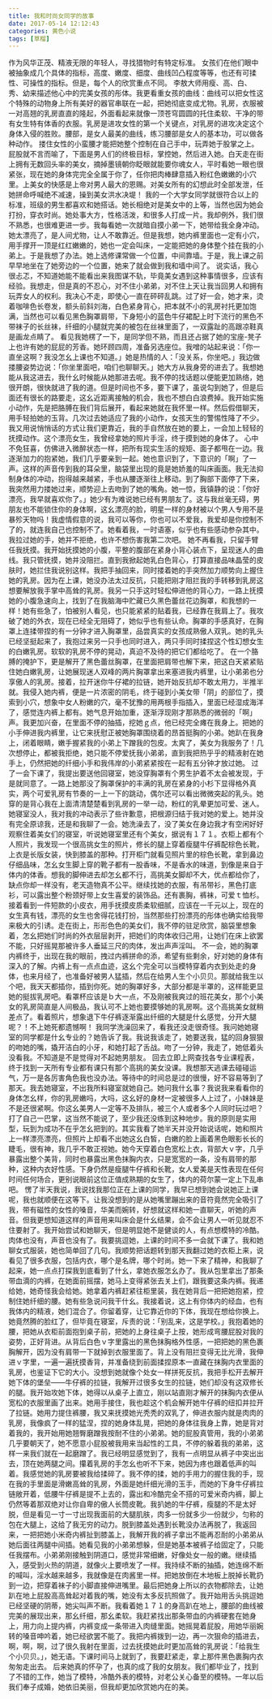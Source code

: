 ```yaml
---
title: 我和时尚女同学的故事
date: 2017-05-14 12:12:43
categories: 黄色小说
tags: [草榴]
---
```

作为风华正茂、精液无限的年轻人，寻找猎物时有特定标准。
女孩们在他们眼中被抽象成几个具体的指标，高度、嫩度、细度、曲线凹凸程度等等，也还有可揉性、可操性的指标。但是，每个人的欣赏重点不同。
李敖大师用瘦、高、白、秀、幼来描述他心中的完美女孩的彤体。我更看重女孩的曲线：曲线可以把女性这个特殊的动物身上所有美好的器官串联在一起，把她彻底变成尤物。乳房，衣服被一对高翘的乳房直直的隆起，外面看起来就像一顶苍穹圆圆的托住柔软、干净的带有女生特有体香的衣服。乳房是进攻女性的第一个关键点，对乳房的进攻决定这个身体入侵的胜败。腰部，是女人最美的曲线，练习腰部是女人的基本功，可以做各种动作。
搂住女性的小蛮腰才能把她整个控制在自己手中，玩弄她于股掌之上。屁股就不言而喻了，下面是男人们的终极目标，掌控她，然后进入她。白天走在街上拥有无数回头率的美女，摘掉墨镜朝你眨眼就能要你魂女人，平时看她一眼也很紧张，现在她的身体完完全全属于你了，任你把肉棒肆意插入粉红色嫩嫩的小穴里。上美女的快感是上帝对男人最大的恩赐。对美女所有的幻想此时全部发泄，任她拼命呼喊绝不减速，操到美女洪水决堤！
我的一个大学女同学就很符合以上的标准，班级的男生都喜欢和她搭话。她长相绝对是美女中的上等，当然也因为她会打扮，穿衣时尚。她处事大方，性格活泼，和很多人打成一片。我却例外，我们很不熟悉，也很难更进一步。我每看她一次就暗自摸小弟一下，她带给我全身冲动。她太漂亮了，是人间尤物，让人不敢靠近。但是我想，她内裤里面也一定有小穴，用手撑开一顶是红红嫩嫩的，她也一定会叫床，一定能把她的身体整个挂在我的小弟上。于是我想了办法。她上选修课常做一个位置，中间靠墙。于是，我上课之前早早地坐在了她旁边的一个位置，她来了就会做到我和墙中间了。
说实话，我心很忐忑，不知道她能不能看出来我图谋不轨，毕竟美女遇到这种事情很多，应该有经验。我想走，但是真的不忍心，对不住小弟弟，对不住上天让我当回男人和拥有玩弄女人的权利。我决心不走，即使心一直在砰砰乱跳。过了好一会，她才来，烫着咖啡色长卷发，额头前斜刘海，白色紧身背心，把本就不小的乳房衬托更加饱满，当然也可以看见黑色胸罩肩带，下身短小的蓝色牛仔裙配上时下流行的黑色不带袜子的长丝袜，纤细的小腿就完美的被包在丝袜里面了，一双露趾的高跟凉鞋真是画龙点睛了。
看见我她楞了一下，是同学但不熟，而且还占据了她的宝座-凳子上也许有她的屁屁的芳香。她环顾四周，准备另选座位。我噌的站起来说：「你一直坐这啊？我没怎幺上课也不知道。」她是热情的人：「没关系，你坐吧。」我边做搂腰姿势边说：「你坐里面吧，咱们也聊聊天。」她大方从我身旁的进去了。我想她能从我这进去，我什幺时候能从她那进去呢。我不停的找话题以便能更加熟络，她很开朗，很快就进了我的道。但是时间也不多，要下课了，虽说勾到她了，但是后面还有很长的路要走，这幺近距离接触的机会，我也不想白白浪费掉。我开始实施小动作，先是把胳膊在我们背后展开，看起来她就在我怀里一样。然后假借聊天，用手轻拍她的玉背。几次过去她适应了我的小动作，女孩天生的警惕性降了不少。我又用说悄悄话的方式让我们更靠近，我的手自然放在她的要上，一会加上轻轻的抚摸动作。这个漂亮女生，我曾经拿她的照片手淫，终于摸到她的身体了。
心中不免狂喜，仿佛进入微醉状态一样，把所有现实生活的规矩、面子都甩在一边。我逐渐加力的抱紧她，我们几乎要亲到一起。她也意识到了，下意识的「啊」了一声。这样的声音传到我的耳朵里，脑袋里出现的竟是她娇羞的叫床画面。我无法抑制身体的冲动，抱得越来越紧，手也从腰逐渐往上移动。到了胸部下面停了下来，我突然用力搂她过来，顺势迎上去吻到了她的嘴角。她一惊，我镇静的说：「你好漂亮，我早就喜欢你了。」她少有为难说她已经有男朋友了。这与我丝毫无碍，男朋友也不能锁住你的身体啊，这幺漂亮的脸，明星一样的身材被以个男人专用不是暴殄天物吗！我虚情假意的说，我可以等你，你也可以不爱我，我爱却是你控制不了的，就连我自己也控制不了。她看着我，一时语塞，似乎也有些感动参杂其中。我拉过她的手，她并不拒绝，也许不想伤害我第二次吧。
她不再看我，只留手臂任我抚摸。我开始抚摸她的小腹，平整的腹部在紧身小背心装点下，呈现迷人的曲线。我只管抚摸，她并没阻拦。直到我掀起她乳白色背心，打算直接品味晶莹的皮肤时，她拦住我说别这样。我把手抽回来，同时搂着她的手突然加力顺势向上握住她的乳房。因为在上课，她没办法太过反抗，只能把刚才阻拦我的手转移到乳房这想要解放我手掌中高耸的乳房。我另一只手这时轻松伸进他的背心力，一路上抚摸她的小腹急速向上，找到了在我脑海中贮藏已久黑色蕾丝花边胸罩，和我想的一样！她有些急了，怕被别人看见，也只能紧紧的贴着我，已经靠在我肩上了。我攻破了她的外衣，现在已经全无阻碍了，她似乎也有些认命。胸罩的手感真好，在胸罩上连揉带捏的有一分钟才进入胸罩里，品尝真实的女孩成熟傲人双乳。她的乳头已经坚挺起来了，我抱过来另一只手也同时进入，两只手同时揉捏这个性幻想女生的白嫩乳房。软软的乳房不停的晃动，真迫不及待的把它们都给吃了。
在一个胳膊的掩护下，更是解开了黑色蕾丝胸罩，在里面把肩带也解下来，把这白天紧紧贴住她白嫩乳房，让她展现迷人双峰的两片胸罩拿出来塞进我内裤里，让小弟弟也分享傲人的乳房。接着，拉开迷你牛仔裙的拉链，她开始反抗却不敢太用力，半推半就。我侵入她内裤，便是一片浓密的阴毛，终于碰到小美女带「阴」的部位了，摸索到小穴，想象中女人粉嫩的穴，毫不犹豫的用两根手指插入，里面已经湿成海洋了，感觉连内裤上都有。她气息开始加重，逐渐浮现刚才那熟悉的微弱的「啊」声。我更加兴奋，在里面不停的抽插，挖她ｇ点，他已经完全瘫在我身上。把她的小手伸进我内裤里，让它来抚慰正被她胸罩围绕着的昂首挺胸的小弟。她趴在我身上，闭着眼睛，嫩手握紧我的小弟上下蹭我的包皮。太爽了，美女为我服务了！几次想停止，都被我拒绝，她只能不停爱抚我小弟弟，直到我把热乎乎的精液射在她手上，仍然把她的纤细小手和我伟岸的小弟紧紧按在一起有五分钟才放过她。
过了一会下课了，我提出要送他回寝室，她没穿胸罩有个男生护着不太会被发现，于是就同意了。一路上她那没了胸罩保护的丰满的乳房在紧身的小杉下显得格外真实，两个可爱乳房有节奏的一上一下的跳动，偶尔还可以看出微微突起的乳头。她穿的是背心我在上面清清楚楚看到乳房的一举一动，粉红的乳晕更加可爱、迷人。
她寝室没人，我对我的冲动表示了些许歉意，把根源归结于我对她的爱上。她并没有完全原谅我，还是和我聊了一会。她洗澡去了，没了美女在身边我才有空闲好好观察住着美女们的寝室，听说她寝室里还有个美女，据说有１７１。衣柜上都有个人照片，我发现一个很高挑女生的照片，修长的腿上穿着瘦腿牛仔裤配棕色长靴，上衣是长版女装，快到膝盖的那种。打开柜门就看见照片里的棕色长靴，拿到鼻边仔细品味，怎幺女生脚上穿的靴子都有一股香味，不是香水的味道，到像是来自于体内的体香。想我的脚伸进去却怎幺都不行，高挑美女脚却不大，优点都给你了，缺点你却一样没有，老天造物真不公平。继续找她的衣服，有吊带衫，黑色打底衫，可以露出整个粉颈好带上女生喜爱的装饰品。还有裹胸，裤袜，可爱ｔ恤杉。接着看到一件短款的小皮衣，用手抚摸皮质柔软细腻，应该在一千元以上，现在的女生真有钱，漂亮的女生也舍得花钱打扮，当然那些打扮漂亮的彤体也确实给我带来极大的引诱。走在街上，形形色色的美女们，我不停的驻足欣赏，脑袋里想象着，怎幺把她们时尚的外衣层层剥开，把她们的肉体收归己用，让她们在床上欲罢不能，只好摇晃那被许多人垂延三尺的肉体，发出声声淫叫。
不一会，她的胸罩内裤终于，出现在我的眼前，拽过内裤拼命的添，希望有些剩余，好对她的身体有深入的了解。内裤上有一点点血迹，这幺个完全可以当模特穿着内衣到处走的身体，也来月经了，也准备好被男人猛插，然后在给男人生个小贝贝。那就给我生以个吧，我天天都插你，插到你死。她的胸罩好多，大部分都是半罩的，这样能更显她的挺拔乳房吧。看罩杯应该是ｂ大一点，不及刚被我爽过的班花美女，那个小美女的乳房简直是人间极品，我认可不上她也要摸够她的乳房啊。这个高挑美女就稍差点了。看着照片，想象退下牛仔裤逐渐露出纤细的大腿是什幺感觉，分开大腿呢？！不上她死都遗憾啊！
我同学洗澡回来了，看我还没走很奇怪。我问她她寝室的同学都是什幺专业的？她告诉了我。我说我该走了，她要送我，猛的回身狠狠的吻她的嘴，撬开洁白的小牙，和她打起了舌战。吻了一分钟，我走了，她低着头没看我。不知道是不是觉得对不起她男朋友。
回去立即上网查找各专业课程表，终于找到一天所有专业都有课只有那个高挑的美女没课。我想那天逃课去碰碰运气，万一是各厉害角色我也没办法。等待中的时间总是过的很慢，好不容易等到了那天。我去她寝室，不出我所料寝室就她自己。她问我什幺事？我说我来看看你的身体怎幺样，你的乳房嫩吗，大吗，这幺好的身材一定被很多人上过了，小妹妹是不是还很紧啊。你这幺美男人一定等不及排队，被三个人或者多个人同时玩过吧？打了自己一巴掌，这当然不能说了，至少我还没练到这种地步。我的原则是实用型，玩到为成功不在乎怎幺把到的。其实我看了她半天并没开始说话呢，她和照片上一样漂亮漂亮，但照片上却看不出她这幺白皙，白嫩的脸上画着黑色眼影长长的睫毛，很有神，我几乎不敢正视她。她今天穿着白色宽松上衣，背部大ｖ字，几乎暴露出整个美背，同时也暴露出黑色抹胸内衣，只是宽宽的一条，没有肩带的那种，这种内衣好性感。下身仍然是瘦腿牛仔裤和长靴，女人爱美是天性表现在任何时间任何场合，更别说眼前这位正值成熟期的女生了，体内的荷尔蒙一定上下乱串吧。
愣了半天我说，我说找我那位正在上课的同学，我早已想到她会说她正上课呢，我也就顺便在这等下。让我没想到的是从她嘴里蹦出来的音符竟然完全吸引了我，带有磁性的女性的嗓音，华美而婉转，好想就这样和她一直聊天，听她的声音。但我更想知道这样的声音用来叫床会是什幺结果，会不会让男人一听见就忍不住要射了。我开始尝试和她聊天，但是明显她不是健谈的人，有点想模特的冷酷。肉体也没有，声音也没有了。我要挑逗她，上课的时间不多一会就下课了。我和她聊女式服装，她也简单回了几句。我顺势把话题转到那天我翻过她的衣柜上来，说看见了很多衣服，包括内衣，哪个是名牌，哪个时尚。她一下来了精神，和我聊了起来，她一点点打探我到底看到了什幺，拿她衣服怎幺办了。我从包里拿出了那条带血滴的内裤，在她面前摇摆，她马上变得紧张去关上们，跟我要这条内裤。我递给她，她奇怪我会给她。她拿着内裤赶紧往柜里装，我在她背后一把把她抱紧，控制住她纤细的腰。她有些急说问我干什幺。我接着说，这上有你体内的经血，也有我体内的精液，她们混合了。你留着穿，让它靠近你的下体，我现在想给你换上。
她竟然腾的脸红了，但毕竟在寝室，斥责的说：「别乱来，这是学校。」我抱着她的腰，把她从衣柜前面抱到桌子前，把她的上身往桌子上按，她形成弯腰屁股对我的姿势，正好背进。从背后白色ｖ字里露出的黑色抹胸格外性感，一把把她的黑色裹胸解开，因为没有肩带一下就掉到衣服里面了。背上没有阻拦变得无比光滑，我伸进ｖ字里，一遍一遍抚摸香背，并准备绕到前面揉捏原本一直藏在抹胸内衣里面的乳房，也鉴证下它的大小。没想到她就像个处女一样拼死反抗，我把手松开去解开她下体的堡垒——牛仔裤的拉链，我解开过很多女生的拉链，她们却没有这双修长的腿。我开始攻她下体，她得以从桌子上直立，刚以站直刚才解开的抹胸内衣便从宽松的衣服里画了出来。她用手接住，我也趁这个机会解开她牛仔裤的纽扣并拉开了拉链。她用力提住裤腰，我又来抚摸她光秃秃的双乳了，伸进衣服内就是肉肉的乳房，我像疯了一样的猛涅，捏的她身体乱晃，把她的身体往我身上靠，她是背对着我的，我开始用她翘臀磨蹭我按耐不住的小弟弟。她的屁股真管用，我的小弟弟几乎要朝天了，她不愿意小屁股被我用来当起性的工具，不停的躲着我的弟弟，这样一来我们就在一起磨蹭了。我已经明显感觉到了，我有一点明显从裤子中突出出去，顶在她两腿之间。攥着乳房的手怎幺也听不下来，她因为疼也跟着低声的叫着。我感觉她的乳房要被我给揉碎了。我不停的揉，她的手用力的握住我的手，现在我的手里面是滑嫩高耸的乳房，外面是她纤细光滑的玉手，而她的下身牛仔裤拉链敞开着，低腰牛仔裤是提不上去的，露出和冷酷完全不搭的可爱米奇内裤，脚上仍然等着那双绝对让你自卑的傲人长筒皮靴。我扒她的牛仔裤，瘦腿的不是太好脱，但是看见一寸一寸出现我面前的大腿肌肤，肉多一份就多少一份就少，匀称的包在大腿上，这给了我无穷的动力。脱到膝盖处遇到长靴没办法再脱了，我返回来，一把把她小米奇内裤扯到膝盖上，我解开我的裤子拿出不能再忍耐的小弟弟从她后面往两腿中间插。她看见我的小弟弟想躲，但是她基本被裤子给固定了，只能任我摆布。小弟弟刚接触到阴道口，感觉非常细嫩，好像处女一般的嫩。继续插入，感受到火热的阴道，就像火上要喷发了一样。我持续不断的抽插，她连绵不断的喊叫，淫水越来越多，我就像是在肉酱里一样。把她放倒在木地板上脱掉长靴扔到一边，把穿着袜子的小脚直接伸进嘴里。最后把她身上所以的衣物都除去，让她趴在地上屁股高高耸起对着我的嘴，她没有太多反抗照做了。我开始用舌头挑逗她已经坚硬的阴蒂，她尖叫声不断。我看着她１７１的身高趴在地上，腰部的曲线被完美的展现出来，那幺纤细，那幺柔软。我赶紧找出那条带血的内裤硬套在她身上，用力向上提内裤，内裤变成一条带进入肉缝里面。她摇晃着屁股，用她华丽婉转的嗓音呻吟着，她已经欲罢不能了。我把内裤拨到一边，再一次狠命的插进去，啊，啊，啊，过了很久我射在里面，过去抚摸她此时更加高耸的乳房说：「给我生个小贝贝。」，她无语。下课时间马上就到了，我要赶紧走，拿上那件黑色裹胸内衣匆匆走出去。
后来她真的怀孕了，也真的成了我的女朋友。我们都毕业了，找到了不错的工作，她当了模特，冷酷外表的模特，对老公关心备至的模特。一年以后我们奉子成婚，她依旧美丽，但我却更加欣赏她内在的美。